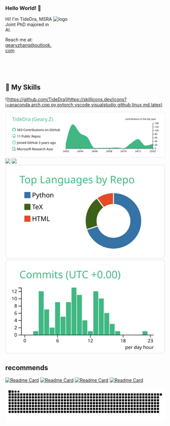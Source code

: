 ### Hello World! 👏

<img src="https://github-readme-stats.vercel.app/api?username=TideDra&show_icons=true" alt="logo" height="160" align="right" width="70%" />

Hi! I'm TideDra, MSRA Joint PhD majored in AI.

Reach me at: gearyzhang@outlook.com

<br><br><br>


## 🎍 My Skills

![https://github.com/TideDra](https://skillicons.dev/icons?i=anaconda,arch,cpp,py,pytorch,vscode,visualstudio,github,linux,md,latex)


![](https://raw.githubusercontent.com/TideDra/TideDra/main/profile-summary-card-output/vue/0-profile-details.svg)
![](https://raw.githubusercontent.com/TideDra/github-stats/master/generated/overview.svg)
![](https://raw.githubusercontent.com/TideDra/github-stats/master/generated/languages.svg)
![](https://raw.githubusercontent.com/TideDra/TideDra/main/profile-summary-card-output/vue/1-repos-per-language.svg)  ![](https://raw.githubusercontent.com/TideDra/TideDra/main/profile-summary-card-output/vue/4-productive-time.svg)

## recommends

[![Readme Card](https://github-readme-stats.vercel.app/api/pin/?username=TideDra&repo=lmm-r1)](https://github.com/TideDra/lmm-r1)
[![Readme Card](https://github-readme-stats.vercel.app/api/pin/?username=TideDra&repo=zotero-arxiv-daily)](https://github.com/TideDra/zotero-arxiv-daily)
[![Readme Card](https://github-readme-stats.vercel.app/api/pin/?username=TideDra&repo=VL-RLHF)](https://github.com/TideDra/VL-RLHF)
[![Readme Card](https://github-readme-stats.vercel.app/api/pin/?username=TideDra&repo=seu-thesis-typst)](https://github.com/TideDra/seu-thesis-typst)

![snake](https://raw.githubusercontent.com/TideDra/TideDra/output/github-contribution-grid-snake.svg)
